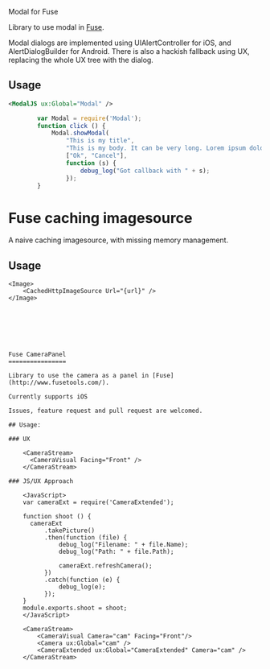 Modal for Fuse

Library to use modal in [Fuse](http://www.fusetools.com/).

Modal dialogs are implemented using UIAlertController for iOS, and AlertDialogBuilder for Android.
There is also a hackish fallback using UX, replacing the whole UX tree with the dialog.

## Usage

```xml
<ModalJS ux:Global="Modal" />
```

```javascript
		var Modal = require('Modal');
		function click () {
			Modal.showModal(
				"This is my title",
				"This is my body. It can be very long. Lorem ipsum dolor sit amet, consectetur adipiscing elit. Integer sed justo ac arcu semper egestas. Mauris eget ipsum sit amet sem vulputate congue. Nam tellus nunc, malesuada quis dignissim vitae, tincidunt quis mi.",
				["Ok", "Cancel"],
				function (s) {
					debug_log("Got callback with " + s);
				});
		}
```




Fuse caching imagesource
========================

A naive caching imagesource, with missing memory management.

## Usage

    <Image>
        <CachedHttpImageSource Url="{url}" />
    </Image>







    Fuse CameraPanel
    ================

    Library to use the camera as a panel in [Fuse](http://www.fusetools.com/).

    Currently supports iOS

    Issues, feature request and pull request are welcomed.

    ## Usage:

    ### UX

        <CameraStream>
          <CameraVisual Facing="Front" />
        </CameraStream>

    ### JS/UX Approach

        <JavaScript>
        var cameraExt = require('CameraExtended');

        function shoot () {
          cameraExt
              .takePicture()
              .then(function (file) {
                  debug_log("Filename: " + file.Name);
                  debug_log("Path: " + file.Path);

                  cameraExt.refreshCamera();
              })
              .catch(function (e) {
                  debug_log(e);
              });    
        }
        module.exports.shoot = shoot;
        </JavaScript>

        <CameraStream>
            <CameraVisual Camera="cam" Facing="Front"/>
            <Camera ux:Global="cam" />
            <CameraExtended ux:Global="CameraExtended" Camera="cam" />
        </CameraStream>
